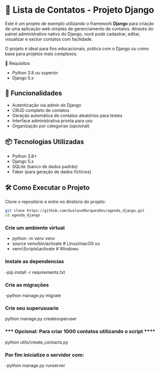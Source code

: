 # 📇 Lista de Contatos - Projeto Django

Este é um projeto de exemplo utilizando o framework **Django** para criação de uma aplicação web simples de gerenciamento de contatos. Através do painel administrativo nativo do Django, você pode cadastrar, editar, visualizar e excluir contatos com facilidade.

O projeto é ideal para fins educacionais, prática com o Django ou como base para projetos mais complexos.

📌 Requisitos

- Python 3.8 ou superior
- Django 5.x

## 🚀 Funcionalidades

- Autenticação via admin do Django  
- CRUD completo de contatos  
- Geração automática de contatos aleatórios para testes  
- Interface administrativa pronta para uso  
- Organização por categorias (opcional)

## 📦 Tecnologias Utilizadas

- Python 3.8+  
- Django 5.x  
- SQLite (banco de dados padrão)  
- Faker (para geração de dados fictícios)

## 🛠️ Como Executar o Projeto

Clone o repositório e entre no diretório do projeto:

```bash
git clone https://github.com/GustavoMarquesDev/agenda_django.git
cd agenda_django
```
### Crie um ambiente virtual 

- python -m venv venv
- source venv/bin/activate  # Linux/macOS ou
- venv\Scripts\activate  # Windows

### Instale as dependencias
-pip install -r requirements.txt

### Crie as migrações
-python manage.py migrate

### Crie seu superusuario
python manage.py createsuperuser

### *** Opcional: Para criar 1000 contatos utilizando o script ****
python utils/create_contacts.py

### Por fim inicialize o servidor com:
-python manage.py runserver




